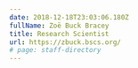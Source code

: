 ```yaml
---
date: 2018-12-18T23:03:06.180Z
fullName: Zoë Buck Bracey
title: Research Scientist
url: https://zbuck.bscs.org/
# page: staff-directory
---
```

